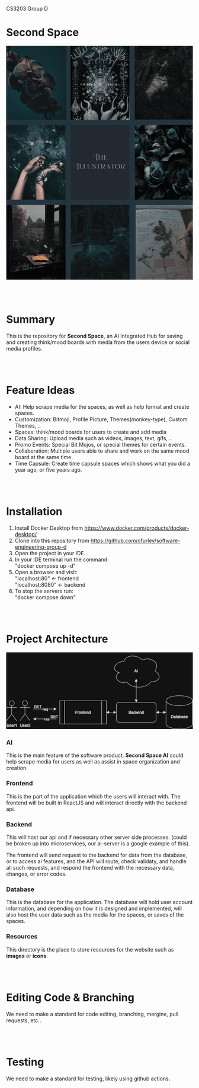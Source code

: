 CS3203 Group D

# Second Space
<img src='./resources/stock_image_01.png'>

<br><br>

# Summary

This is the repository for <b>Second Space</b>, an AI Integrated Hub for saving and creating think/mood boards with media from the users device or social media profiles.

<br><br>

# Feature Ideas
* AI: Help scrape media for the spaces, as well as help format and create spaces.
* Customization: Bitmoji, Profile Picture, Themes(monkey-type), Custom Themes, ..
* Spaces: think/mood boards for users to create and add media
* Data Sharing: Upload media such as videos, images, text, gifs, ..
* Promo Events: Special Bit Mojos, or special themes for certain events.
* Collaberation: Multiple users able to share and work on the same mood board at the same time.
* Time Capsule: Create time capsule spaces which shows what you did a year ago, or five years ago.

<br><br>

# Installation
1. Install Docker Desktop from https://www.docker.com/products/docker-desktop/
2. Clone into this repository from https://github.com/cfurley/software-engineering-group-d
3. Open the project in your IDE..
4. In your IDE terminal run the command:<br>
   "docker compose up -d"
5. Open a browser and visit:<br>
   "localhost:80" <- frontend<br>
   "localhost:8080" <- backend<br>
6. To stop the servers run:<br>
   "docker compose down"

<br><br>

# Project Architecture
<img src='./resources/second_space_architecture.png' width="720"> <br>

### AI

This is the main feature of the software product. <b>Second Space AI</b> could help scrape media for users as well as assist in space organization and creation.

### Frontend

This is the part of the application which the users will interact with. The frontend will be built in ReactJS and will interact directly with the backend api.

### Backend

This will host our api and if necessary other server side processes. (could be broken up into microservices, our ai-server is a google example of this).

The frontend will send request to the backend for data from the database, or to access ai features, and the API will route, check validaty, and handle all such requests, and respond the frontend with the necessary data, changes, or error codes.

### Database

This is the database for the application. The database will hold user account information, and depending on how it is designed and implemented, will also host the user data such as the media for the spaces, or saves of the spaces.

### Resources
This directory is the place to store resources for the website such as <b>images</b> or <b>icons</b>.

<br><br>

# Editing Code & Branching

We need to make a standard for code editing, branching, mergine, pull requests, etc..

<br><br>

# Testing

We need to make a standard for testing, likely using github actions.

